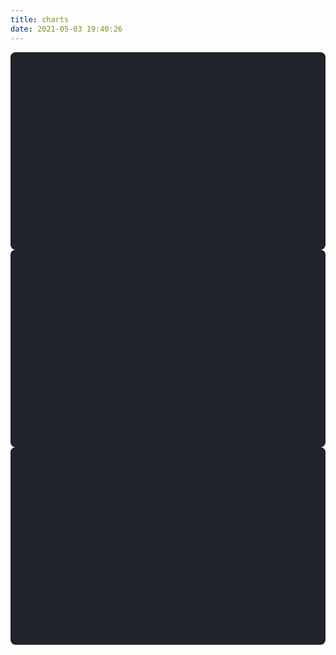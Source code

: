 ```yaml
---
title: charts
date: 2021-05-03 19:40:26
---
```


<!-- 文章发布时间统计图 -->
<div id="posts-chart" style="background-color: #20232a; border-radius: 8px; height: 300px; padding: 0.5rem;"></div>
<!-- 文章标签统计图 -->
<div id="tags-chart" data-length="10" style="background-color: #20232a; border-radius: 8px; height: 300px; padding: 0.5rem;"></div>
<!-- 文章分类统计图 -->

<div id="categories-chart" style="background-color: #20232a; border-radius: 8px; height: 300px; padding: 0.5rem;"></div>